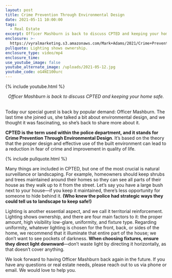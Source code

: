 ```yaml
---
layout: post
title: Crime Prevention Through Environmental Design
date: 2021-05-11 10:00:00
tags:
  - Real Estate
excerpt: Officer Mashburn is back to discuss CPTED and keeping your home safe.
enclosure: >-
  https://vyralmarketing.s3.amazonaws.com/Mark+Adams/2021/Crime+Prevention+Through+Environmental+Design.mp4
pullquote: Lighting shows ownership.
enclosure_type: video/mp4
enclosure_time:
use_youtube_image: false
youtube_alternate_image: /uploads/2021-05-12.jpg
youtube_code: oG4NI100urc
---
```

{% include youtube.html %}

<center><em>Officer Mashburn is back to discuss CPTED and keeping your home safe.</em></center>

<center>&nbsp;</center>

Today our special guest is back by popular demand: Officer Mashburn. The last time she joined us, she talked a bit about environmental design, and we thought it was fascinating, so she’s back to share more about it.&nbsp;

**CPTED is the term used within the police department, and it stands for Crime Prevention Through Environmental Design**. It’s based on the theory that the proper design and effective use of the built environment can lead to a reduction in fear of crime and improvement in quality of life.&nbsp;

{% include pullquote.html %}

Many things are included in CPTED, but one of the most crucial is natural surveillance or landscaping. For example, homeowners should keep shrubs and trees maintained around their homes so they can see all parts of their house as they walk up to it from the street. Let’s say you have a large bush next to your house—if you keep it maintained, there’s less opportunity for someone to hide behind it. **(Who knew the police had strategic ways they could tell us to landscape to keep safe\!)**

Lighting is another essential aspect, and we call it territorial reinforcement. Lighting shows ownership, and there are four main factors to it: the proper amount, high visibility low-glare, uniformity, and fixture type. Regarding uniformity, whatever lighting is chosen for the front, back, or sides of the home, we recommend that it illuminate that entire part of the house; we don’t want to see pockets of darkness. **When choosing fixtures, ensure they direct light downward**—don’t waste light by directing it horizontally, as that doesn’t cover anything.&nbsp;

We look forward to having Officer Mashburn back again in the future. If you have any questions or real estate needs, please reach out to us via phone or email. We would love to help you.
